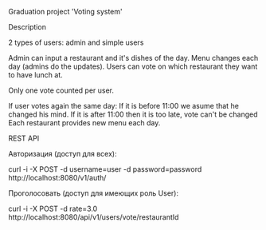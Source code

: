 Graduation project 'Voting system'

Description

2 types of users: admin and simple users

Admin can input a restaurant and it's dishes of the day.
Menu changes each day (admins do the updates).
Users can vote on which restaurant they want to have lunch at.

Only one vote counted per user.

If user votes again the same day:
If it is before 11:00 we asume that he changed his mind.
If it is after 11:00 then it is too late, vote can't be changed
Each restaurant provides new menu each day.

REST API

Авторизация (доступ для всех):

curl -i -X POST -d username=user -d password=password   http://localhost:8080/v1/auth/

Проголосовать (доступ для имеющих роль User):

curl -i -X POST -d rate=3.0 http://localhost:8080/api/v1/users/vote/restaurantId
